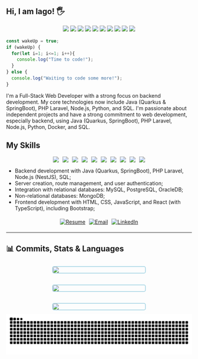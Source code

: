 ## Hi, I am Iago! 🖐️


<p align="center">
  <img src="https://img.shields.io/badge/Java-ED8B00?style=for-the-badge&logo=java&logoColor=white"/>
  <img src="https://img.shields.io/badge/Quarkus-4695EB?style=for-the-badge&logo=quarkus&logoColor=white"/>
  <img src="https://img.shields.io/badge/SpringBoot-6DB33F?style=for-the-badge&logo=springboot&logoColor=white"/>
  <img src="https://img.shields.io/badge/React-20232A?style=for-the-badge&logo=react&logoColor=61DAFB"/>
  <img src="https://img.shields.io/badge/TypeScript-007ACC?style=for-the-badge&logo=typescript&logoColor=white"/>
  <img src="https://img.shields.io/badge/PHP-777BB4?style=for-the-badge&logo=php&logoColor=white"/>
  <img src="https://img.shields.io/badge/Laravel-FF2D20?style=for-the-badge&logo=laravel&logoColor=white"/>
  <img src="https://img.shields.io/badge/Node.js-339933?style=for-the-badge&logo=nodedotjs&logoColor=white"/>
  <img src="https://img.shields.io/badge/NestJS-E0234E?style=for-the-badge&logo=nestjs&logoColor=white"/>
  <img src="https://img.shields.io/badge/Docker-2496ED?style=for-the-badge&logo=docker&logoColor=white"/>
</p>

```javascript
const wakeUp = true;
if (wakeUp) {
  for(let i=1; i<=1; i++){
    console.log("Time to code!");
  }
} else {
  console.log("Waiting to code some more!");
}
```



I'm a Full-Stack Web Developer with a strong focus on backend development. My core technologies now include Java (Quarkus & SpringBoot), PHP Laravel, Node.js, Python, and SQL. I'm passionate about independent projects and have a strong commitment to web development, especially backend, using Java (Quarkus, SpringBoot), PHP Laravel, Node.js, Python, Docker, and SQL.


## My Skills

<div align="center" style="display: flex; flex-wrap: wrap; justify-content: center; gap: 10px;">
  <img src="https://img.shields.io/badge/Java-ED8B00?style=flat-square&logo=java&logoColor=white"/>
  <img src="https://img.shields.io/badge/Quarkus-4695EB?style=flat-square&logo=quarkus&logoColor=white"/>
  <img src="https://img.shields.io/badge/SpringBoot-6DB33F?style=flat-square&logo=springboot&logoColor=white"/>
  <img src="https://img.shields.io/badge/PHP-777BB4?style=flat-square&logo=php&logoColor=white"/>
  <img src="https://img.shields.io/badge/Laravel-FF2D20?style=flat-square&logo=laravel&logoColor=white"/>
  <img src="https://img.shields.io/badge/Node.js-339933?style=flat-square&logo=nodedotjs&logoColor=white"/>
  <img src="https://img.shields.io/badge/NestJS-E0234E?style=flat-square&logo=nestjs&logoColor=white"/>
  <img src="https://img.shields.io/badge/Docker-2496ED?style=flat-square&logo=docker&logoColor=white"/>
  <img src="https://img.shields.io/badge/React-20232A?style=flat-square&logo=react&logoColor=61DAFB"/>
  <img src="https://img.shields.io/badge/TypeScript-007ACC?style=flat-square&logo=typescript&logoColor=white"/>
</div>

- Backend development with Java (Quarkus, SpringBoot), PHP Laravel, Node.js (NestJS), SQL;
- Server creation, route management, and user authentication;
- Integration with relational databases: MySQL, PostgreSQL, OracleDB;
- Non-relational databases: MongoDB;
- Frontend development with HTML, CSS, JavaScript, and React (with TypeScript), including Bootstrap;



<div align="center" style="margin: 20px 0; display: flex; flex-wrap: wrap; justify-content: center; gap: 10px;">
  <a href="https://iago-silva-myportfoli.vercel.app/" target="_blank">
    <img src="https://img.shields.io/badge/Resume-Website-blue?style=for-the-badge" alt="Resume"/>
  </a>
  <a href="mailto:iago.profissional.developer@gmail.com">
    <img src="https://img.shields.io/badge/Email-D14836?style=for-the-badge&logo=gmail&logoColor=white" alt="Email"/>
  </a>
  <a href="https://www.linkedin.com/in/iago-silva-42130b209/" target="_blank">
    <img src="https://img.shields.io/badge/LinkedIn-0077B5?style=for-the-badge&logo=linkedin&logoColor=white" alt="LinkedIn"/>
  </a>
</div>

---


## 📊 Commits, Stats & Languages

<div align="center" style="display: flex; flex-wrap: wrap; justify-content: center; gap: 10px;">
  <img src="https://github-profile-summary-cards.vercel.app/api/cards/profile-details?username=devlooppear&show_icons=true&theme=2077" style="max-width: 100%; border: 2px solid lightblue; border-radius: 5px; margin: 10px; min-width: 250px;"/>
  <img src="https://github-profile-summary-cards.vercel.app/api/cards/stats?username=devlooppear&show_icons=true&theme=2077" style="max-width: 100%; border: 2px solid lightblue; border-radius: 5px; margin: 10px; min-width: 250px;"/>
  <img src="https://github-profile-summary-cards.vercel.app/api/cards/productive-time?username=devlooppear&show_icons=true&theme=2077" style="max-width: 100%; border: 2px solid lightblue; border-radius: 5px; margin: 10px; min-width: 250px;"/>
</div>

<div align="center">
  <picture>
    <source media="(prefers-color-scheme: dark)" srcset="https://raw.githubusercontent.com/devlooppear/devlooppear/output/github-contribution-grid-snake-dark.svg" />
    <img alt="GitHub Contribution Snake" src="https://raw.githubusercontent.com/devlooppear/devlooppear/output/github-contribution-grid-snake.svg" style="max-width: 100%;"/>
  </picture>
</div>
